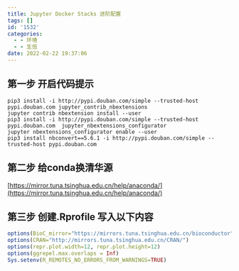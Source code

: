 ```yaml
---
title: Jupyter Docker Stacks 进阶配置
tags: []
id: '1532'
categories:
  - - 环境
  - - 生信
date: 2022-02-22 19:37:06
---
```


## 第一步 开启代码提示

```shell
pip3 install -i http://pypi.douban.com/simple --trusted-host pypi.douban.com jupyter_contrib_nbextensions
jupyter contrib nbextension install --user
pip3 install -i http://pypi.douban.com/simple --trusted-host pypi.douban.com  jupyter_nbextensions_configurator
jupyter nbextensions_configurator enable --user
pip3 install nbconvert==5.6.1 -i http://pypi.douban.com/simple --trusted-host pypi.douban.com
```

## 第二步 给conda换清华源

[https://mirror.tuna.tsinghua.edu.cn/help/anaconda/](https://mirror.tuna.tsinghua.edu.cn/help/anaconda/)

## 第三步 创建.Rprofile 写入以下内容

```r
options(BioC_mirror="https://mirrors.tuna.tsinghua.edu.cn/bioconductor")
options(CRAN="http://mirrors.tuna.tsinghua.edu.cn/CRAN/")
options(repr.plot.width=12, repr.plot.height=12)
options(ggrepel.max.overlaps = Inf)
Sys.setenv(R_REMOTES_NO_ERRORS_FROM_WARNINGS=TRUE)
```